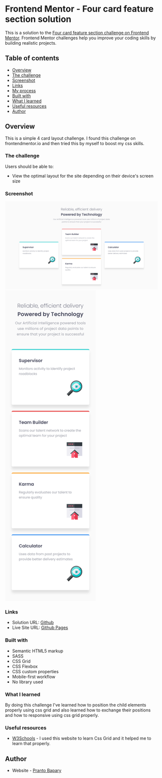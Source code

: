 # Frontend Mentor - Four card feature section solution

This is a solution to the [Four card feature section challenge on Frontend Mentor](https://www.frontendmentor.io/challenges/four-card-feature-section-weK1eFYK). Frontend Mentor challenges help you improve your coding skills by building realistic projects.

## Table of contents

- [Overview](#overview)
- [The challenge](#the-challenge)
- [Screenshot](#screenshot)
- [Links](#links)
- [My process](#my-process)
- [Built with](#built-with)
- [What I learned](#what-i-learned)
- [Useful resources](#useful-resources)
- [Author](#author)

## Overview

This is a simple 4 card layout challenge. I found this challenge on frontendmentor.io and then tried this by myself to boost my css skills.

### The challenge

Users should be able to:

- View the optimal layout for the site depending on their device's screen size

### Screenshot

![Desktop](./screenshots/desktop.png)
![Mobile](./screenshots/mobile.png)

### Links

- Solution URL: [Github](https://github.com/pranto-bapary/four-card-feature-section)
- Live Site URL: [Github Pages](https://pranto-bapary.github.io/four-card-feature-section)

### Built with

- Semantic HTML5 markup
- SASS
- CSS Grid
- CSS Flexbox
- CSS custom properties
- Mobile-first workflow
- No library used

### What I learned

By doing this challenge I've learned how to position the child elements properly using css grid and also learned how to exchange their positions and how to responsive using css grid properly.

### Useful resources

- [W3Schools](https://www.w3schools.com) - I used this website to learn Css Grid and it helped me to learn that properly.

## Author

- Website - [Pranto Bapary](https://www.facebook.com/ashfe.pranto)
